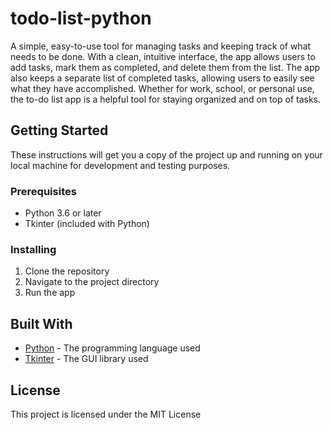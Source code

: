 # todo-list-python

A simple, easy-to-use tool for managing tasks and keeping track of what needs to be done. With a clean, intuitive interface, the app allows users to add tasks, mark them as completed, and delete them from the list. The app also keeps a separate list of completed tasks, allowing users to easily see what they have accomplished. Whether for work, school, or personal use, the to-do list app is a helpful tool for staying organized and on top of tasks.

## Getting Started

These instructions will get you a copy of the project up and running on your local machine for development and testing purposes.

### Prerequisites

- Python 3.6 or later
- Tkinter (included with Python)

### Installing

1. Clone the repository
2. Navigate to the project directory
3. Run the app

## Built With

- [Python](https://www.python.org/) - The programming language used
- [Tkinter](https://docs.python.org/3/library/tkinter.html) - The GUI library used

## License

This project is licensed under the MIT License 
